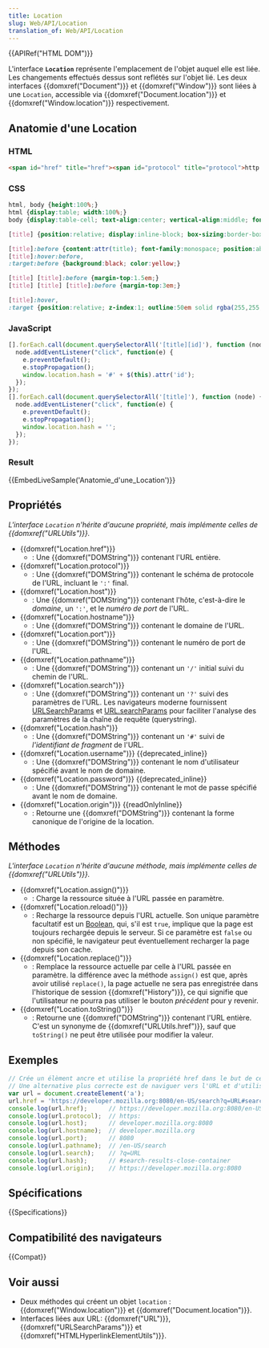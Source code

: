 ```yaml
---
title: Location
slug: Web/API/Location
translation_of: Web/API/Location
---
```


{{APIRef("HTML DOM")}}

L'interface **`Location`** représente l'emplacement de l'objet auquel elle est liée. Les changements effectués dessus sont reflétés sur l'objet lié. Les deux interfaces {{domxref("Document")}} et {{domxref("Window")}} sont liées à une `Location`, accessible via {{domxref("Document.location")}} et {{domxref("Window.location")}} respectivement.

## Anatomie d'une Location

### HTML

```html
<span id="href" title="href"><span id="protocol" title="protocol">http:</span>//<span id="host" title="host"><span id="hostname" title="hostname">example.org</span>:<span id="port" title="port">8888</span></span><span id="pathname" title="pathname">/foo/bar</span><span id="search" title="search">?q=baz</span><span id="hash" title="hash">#bang</span></span>
```

### CSS

```css
html, body {height:100%;}
html {display:table; width:100%;}
body {display:table-cell; text-align:center; vertical-align:middle; font-family:georgia; font-size:230%; line-height:1em; white-space:nowrap;}

[title] {position:relative; display:inline-block; box-sizing:border-box; /*border-bottom:.5em solid;*/ line-height:2em; cursor:pointer;}

[title]:before {content:attr(title); font-family:monospace; position:absolute; top:100%; width:100%; left:50%; margin-left:-50%; font-size:40%; line-height:1.5; background:black;}
[title]:hover:before,
:target:before {background:black; color:yellow;}

[title] [title]:before {margin-top:1.5em;}
[title] [title] [title]:before {margin-top:3em;}

[title]:hover,
:target {position:relative; z-index:1; outline:50em solid rgba(255,255,255,.8);}
```

### JavaScript

```js
[].forEach.call(document.querySelectorAll('[title][id]'), function (node) {
  node.addEventListener("click", function(e) {
    e.preventDefault();
    e.stopPropagation();
    window.location.hash = '#' + $(this).attr('id');
  });
});
[].forEach.call(document.querySelectorAll('[title]'), function (node) {
  node.addEventListener("click", function(e) {
    e.preventDefault();
    e.stopPropagation();
    window.location.hash = '';
  });
});
```

### Result

{{EmbedLiveSample('Anatomie_d\'une_Location')}}

## Propriétés

_L'interface `Location` n'hérite d'aucune propriété, mais implémente celles de {{domxref("URLUtils")}}._

- {{domxref("Location.href")}}
  - : Une {{domxref("DOMString")}} contenant l'URL entière.
- {{domxref("Location.protocol")}}
  - : Une {{domxref("DOMString")}} contenant le schéma de protocole de l'URL, incluant le `':'` final.
- {{domxref("Location.host")}}
  - : Une {{domxref("DOMString")}} contenant l'hôte, c'est-à-dire le _domaine_, un `':'`, et le _numéro de port_ de l'URL.
- {{domxref("Location.hostname")}}
  - : Une {{domxref("DOMString")}} contenant le domaine de l'URL.
- {{domxref("Location.port")}}
  - : Une {{domxref("DOMString")}} contenant le numéro de port de l'URL.
- {{domxref("Location.pathname")}}
  - : Une {{domxref("DOMString")}} contenant un `'/'` initial suivi du chemin de l'URL.
- {{domxref("Location.search")}}
  - : Une {{domxref("DOMString")}} contenant un `'?'` suivi des paramètres de l'URL. Les navigateurs moderne fournissent [URLSearchParams](/fr/docs/Web/API/URLSearchParams/get#Example) et [URL.searchParams](/fr/docs/Web/API/URL/searchParams#Example) pour faciliter l'analyse des paramètres de la chaîne de requête (querystring).
- {{domxref("Location.hash")}}
  - : Une {{domxref("DOMString")}} contenant un `'#'` suivi de _l'identifiant de fragment_ de l'URL.
- {{domxref("Location.username")}} {{deprecated_inline}}
  - : Une {{domxref("DOMString")}} contenant le nom d'utilisateur spécifié avant le nom de domaine.
- {{domxref("Location.password")}} {{deprecated_inline}}
  - : Une {{domxref("DOMString")}} contenant le mot de passe spécifié avant le nom de domaine.
- {{domxref("Location.origin")}} {{readOnlyInline}}
  - : Retourne une {{domxref("DOMString")}} contenant la forme canonique de l'origine de la location.

## Méthodes

_L'interface `Location` n'hérite d'aucune méthode, mais implémente celles de {{domxref("URLUtils")}}._

- {{domxref("Location.assign()")}}
  - : Charge la ressource située à l'URL passée en paramètre.
- {{domxref("Location.reload()")}}
  - : Recharge la ressource depuis l'URL actuelle. Son unique paramètre facultatif est un [Boolean](/fr/docs/Web/JavaScript/Reference/Objets_globaux/Boolean), qui, s'il est `true`, implique que la page est toujours rechargée depuis le serveur. Si ce paramètre est `false` ou non spécifié, le navigateur peut éventuellement recharger la page depuis son cache.
- {{domxref("Location.replace()")}}
  - : Remplace la ressource actuelle par celle à l'URL passée en paramètre. la différence avec la méthode `assign()` est que, après avoir utilisé `replace()`, la page actuelle ne sera pas enregistrée dans l'historique de session {{domxref("History")}}, ce qui signifie que l'utilisateur ne pourra pas utiliser le bouton _précédent_ pour y revenir.
- {{domxref("Location.toString()")}}
  - : Retourne une {{domxref("DOMString")}} contenant l'URL entière. C'est un synonyme de {{domxref("URLUtils.href")}}, sauf que `toString()` ne peut être utilisée pour modifier la valeur.

## Exemples

```js
// Crée un élèment ancre et utilise la propriété href dans le but de cet exemple
// Une alternative plus correcte est de naviguer vers l'URL et d'utiliser document.location ou window.location
var url = document.createElement('a');
url.href = 'https://developer.mozilla.org:8080/en-US/search?q=URL#search-results-close-container';
console.log(url.href);      // https://developer.mozilla.org:8080/en-US/search?q=URL#search-results-close-container
console.log(url.protocol);  // https:
console.log(url.host);      // developer.mozilla.org:8080
console.log(url.hostname);  // developer.mozilla.org
console.log(url.port);      // 8080
console.log(url.pathname);  // /en-US/search
console.log(url.search);    // ?q=URL
console.log(url.hash);      // #search-results-close-container
console.log(url.origin);    // https://developer.mozilla.org:8080
```

## Spécifications

{{Specifications}}

## Compatibilité des navigateurs

{{Compat}}

## Voir aussi

- Deux méthodes qui créent un objet `location` : {{domxref("Window.location")}} et {{domxref("Document.location")}}.
- Interfaces liées aux URL: {{domxref("URL")}}, {{domxref("URLSearchParams")}} et {{domxref("HTMLHyperlinkElementUtils")}}.
